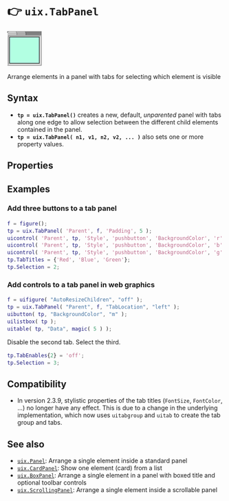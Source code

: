 # :point_right: **`uix.TabPanel`**

![TabPanel](Images/bigicon_TabPanel.png "TabPanel")

Arrange elements in a panel with tabs for selecting which element is visible

## Syntax

* **`tp = uix.TabPanel()`** creates a new, default, *unparented* panel with tabs along one edge to allow selection between the different child elements contained in the panel.
* **`tp = uix.TabPanel( n1, v1, n2, v2, ... )`** also sets one or more property values.

## Properties

## Examples

### Add three buttons to a tab panel 
```matlab
f = figure();
tp = uix.TabPanel( 'Parent', f, 'Padding', 5 );
uicontrol( 'Parent', tp, 'Style', 'pushbutton', 'BackgroundColor', 'r' )
uicontrol( 'Parent', tp, 'Style', 'pushbutton', 'BackgroundColor', 'b' )
uicontrol( 'Parent', tp, 'Style', 'pushbutton', 'BackgroundColor', 'g' )
tp.TabTitles = {'Red', 'Blue', 'Green'};
tp.Selection = 2;
```

### Add controls to a tab panel in web graphics
```matlab
f = uifigure( "AutoResizeChildren", "off" );
tp = uix.TabPanel( "Parent", f, "TabLocation", "left" );
uibutton( tp, "BackgroundColor", "m" );
uilistbox( tp );
uitable( tp, "Data", magic( 5 ) );
```

Disable the second tab. Select the third.
```matlab
tp.TabEnables{2} = 'off';
tp.Selection = 3;
```

## Compatibility
* In version 2.3.9, stylistic properties of the tab titles (`FontSize`, `FontColor`, ...) no longer have any effect. This is due to a change in the underlying implementation, which now uses `uitabgroup` and `uitab` to create the tab group and tabs.

## See also
* [`uix.Panel`](uixPanel.md): Arrange a single element inside a standard panel
* [`uix.CardPanel`](uixCardPanel.md): Show one element (card) from a list
* [`uix.BoxPanel`](uixBoxPanel.md): Arrange a single element in a panel with boxed title and optional toolbar controls
* [`uix.ScrollingPanel`](uixScrollingPanel.md): Arrange a single element inside a scrollable panel